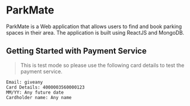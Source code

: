 # ParkMate

ParkMate is a Web application that allows users to find and book parking spaces in their area. The application is built using ReactJS and MongoDB.

## Getting Started with Payment Service

> This is test mode so please use the following card details to test the payment service.

```
Email: giveany
Card Details: 4000003560000123
MM/YY: Any future date
Cardholder name: Any name
``````